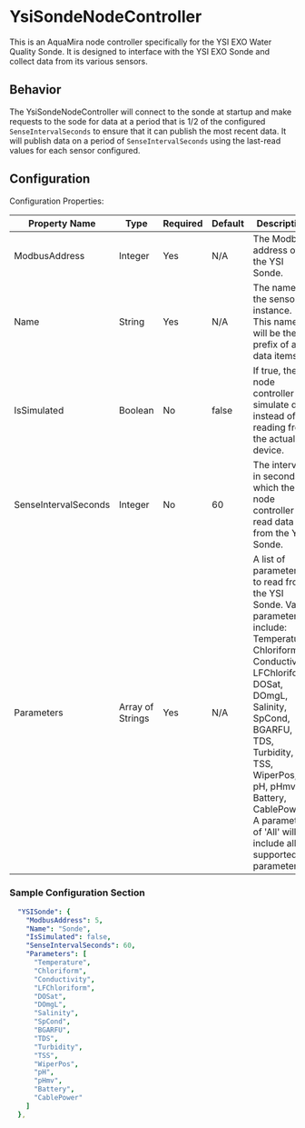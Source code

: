 ﻿# YsiSondeNodeController

This is an AquaMira node controller specifically for the YSI EXO Water Quality Sonde. It is designed to interface with the YSI EXO Sonde and collect data from its various sensors.

## Behavior

The YsiSondeNodeController will connect to the sonde at startup and make requests to the sode for data at a period that is 1/2 of the configured `SenseIntervalSeconds` to ensure that it can publish the most recent data.  It will publish data on a period of `SenseIntervalSeconds` using the last-read values for each sensor configured.

## Configuration

Configuration Properties:

| Property Name| Type| Required|Default | Description|
|--------------|-----|---------|--------|------------|
| ModbusAddress | Integer | Yes | N/A | The Modbus address of the YSI Sonde. |
| Name | String | Yes | N/A | The name of the sensor instance. This name will be the prefix of all data items. |
| IsSimulated | Boolean | No | false | If true, the node controller will simulate data instead of reading from the actual device. |
| SenseIntervalSeconds | Integer | No | 60 | The interval in seconds at which the node controller will read data from the YSI Sonde. |
| Parameters | Array of Strings | Yes | N/A | A list of parameters to read from the YSI Sonde. Valid parameters include: Temperature, Chloriform, Conductivity, LFChloriform, DOSat, DOmgL, Salinity, SpCond, BGARFU, TDS, Turbidity, TSS, WiperPos, pH, pHmv, Battery, CablePower. A parameter of 'All' will include all supported parameters|

### Sample Configuration Section

```yaml
  "YSISonde": {
    "ModbusAddress": 5,
    "Name": "Sonde",
    "IsSimulated": false,
    "SenseIntervalSeconds": 60,
    "Parameters": [
      "Temperature",
      "Chloriform",
      "Conductivity",
      "LFChloriform",
      "DOSat",
      "DOmgL",
      "Salinity",
      "SpCond",
      "BGARFU",
      "TDS",
      "Turbidity",
      "TSS",
      "WiperPos",
      "pH",
      "pHmv",
      "Battery",
      "CablePower"
    ]
  },

```